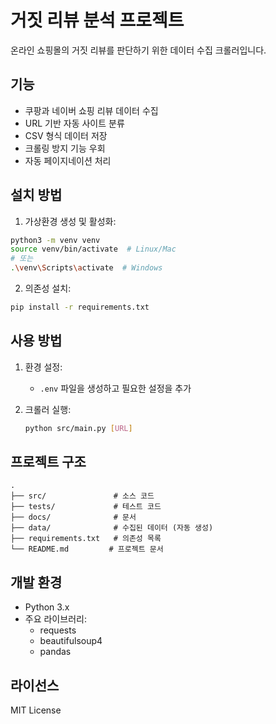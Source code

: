 # 거짓 리뷰 분석 프로젝트

온라인 쇼핑몰의 거짓 리뷰를 판단하기 위한 데이터 수집 크롤러입니다.

## 기능

- 쿠팡과 네이버 쇼핑 리뷰 데이터 수집
- URL 기반 자동 사이트 분류
- CSV 형식 데이터 저장
- 크롤링 방지 기능 우회
- 자동 페이지네이션 처리

## 설치 방법

1. 가상환경 생성 및 활성화:

```bash
python3 -m venv venv
source venv/bin/activate  # Linux/Mac
# 또는
.\venv\Scripts\activate  # Windows
```

2. 의존성 설치:

```bash
pip install -r requirements.txt
```

## 사용 방법

1. 환경 설정:

   - `.env` 파일을 생성하고 필요한 설정을 추가

2. 크롤러 실행:
   ```bash
   python src/main.py [URL]
   ```

## 프로젝트 구조

```
.
├── src/               # 소스 코드
├── tests/             # 테스트 코드
├── docs/              # 문서
├── data/              # 수집된 데이터 (자동 생성)
├── requirements.txt   # 의존성 목록
└── README.md         # 프로젝트 문서
```

## 개발 환경

- Python 3.x
- 주요 라이브러리:
  - requests
  - beautifulsoup4
  - pandas

## 라이선스

MIT License
